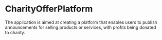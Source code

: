 # CharityOfferPlatform
The application is aimed at creating a platform that enables users to publish announcements for selling products or services, with profits being donated to charity.
